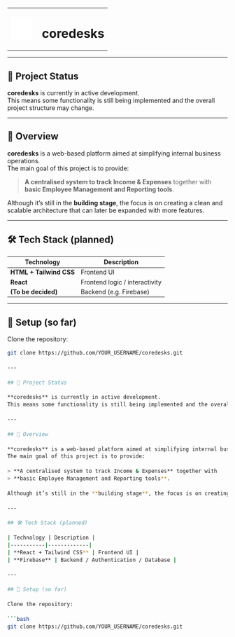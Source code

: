 <table align="center">
  <tr>
    <td><img src="./src/assets/cube-logo.png" alt="Logo" width="50"/></td>
    <td><h1 style="margin-left: 8px;">coredesks</h1></td>
  </tr>
</table>

---

## 🚧 Project Status

**coredesks** is currently in active development.  
This means some functionality is still being implemented and the overall project structure may change.

---

## 📝 Overview

**coredesks** is a web-based platform aimed at simplifying internal business operations.  
The main goal of this project is to provide:

> **A centralised system to track Income & Expenses** together with  
> **basic Employee Management and Reporting tools**.

Although it’s still in the **building stage**, the focus is on creating a clean and scalable architecture that can later be expanded with more features.

---

## 🛠 Tech Stack (planned)

| Technology | Description |
|-----------|-------------|
| **HTML + Tailwind CSS** | Frontend UI |
| **React** | Frontend logic / interactivity |
| **(To be decided)** | Backend (e.g. Firebase) |

---

## 🔧 Setup (so far)

Clone the repository:

```bash
git clone https://github.com/YOUR_USERNAME/coredesks.git

---

## 🚧 Project Status

**coredesks** is currently in active development.  
This means some functionality is still being implemented and the overall project structure may change.

---

## 📝 Overview

**coredesks** is a web-based platform aimed at simplifying internal business operations.  
The main goal of this project is to provide:

> **A centralised system to track Income & Expenses** together with  
> **basic Employee Management and Reporting tools**.

Although it’s still in the **building stage**, the focus is on creating a clean and scalable architecture that can later be expanded with more features.

---

## 🛠 Tech Stack (planned)

| Technology | Description |
|-----------|-------------|
| **React + Tailwind CSS** | Frontend UI |
| **Firebase** | Backend / Authentication / Database |

---

## 🔧 Setup (so far)

Clone the repository:

```bash
git clone https://github.com/YOUR_USERNAME/coredesks.git
